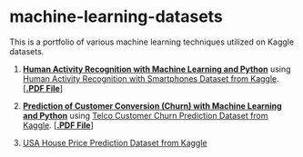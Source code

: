 # machine-learning-datasets

This is a portfolio of various machine learning techniques utilized on Kaggle datasets. 

1. <b><a href="/human-activity-recognition/human_activity_recognition.ipynb" target="_blank">Human Activity Recognition with Machine Learning and Python</a></b> using <a href="/human-activity-recognition/human-activity-recognition-dataset.zip" target="_blank">Human Activity Recognition with Smartphones Dataset from Kaggle</a>. 
[<b><a href="/human-activity-recognition/human-activity-recognition.ipynb - Colaboratory.pdf" target="_blank">.PDF File</a></b>]

2. <b><a href="/customer-conversion-prediction/customer_conversion_prediction.ipynb" target="_blank">Prediction of Customer Conversion (Churn) with Machine Learning and Python</a></b> using <a href="/customer-conversion-prediction/customer-churn-dataset.csv" target="_blank">Telco Customer Churn Prediction Dataset from Kaggle</a>.
[<b><a href="/customer-conversion-prediction/customer-conversion-prediction.ipynb - Colaboratory.pdf" target="_blank">.PDF File</a></b>]

3. <a href="/house-price-prediction/USA_Housing.csv" target="_blank">USA House Price Prediction Dataset from Kaggle</a>
